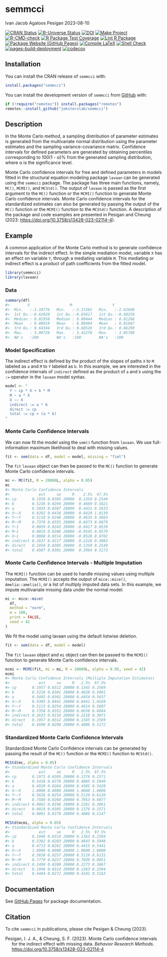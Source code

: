 semmcci
================
Ivan Jacob Agaloos Pesigan
2023-08-10

<!-- README.md is generated from .setup/readme/README.Rmd. Please edit that file -->
<!-- badges: start -->

[![CRAN
Status](https://www.r-pkg.org/badges/version/semmcci)](https://cran.r-project.org/package=semmcci)
[![R-Universe
Status](https://jeksterslab.r-universe.dev/badges/semmcci)](https://jeksterslab.r-universe.dev)
[![DOI](https://zenodo.org/badge/DOI/10.3758/s13428-023-02114-4.svg)](https://doi.org/10.3758/s13428-023-02114-4)
[![Make
Project](https://github.com/jeksterslab/semmcci/actions/workflows/make.yml/badge.svg)](https://github.com/jeksterslab/semmcci/actions/workflows/make.yml)
[![R-CMD-check](https://github.com/jeksterslab/semmcci/actions/workflows/check-full.yml/badge.svg)](https://github.com/jeksterslab/semmcci/actions/workflows/check-full.yml)
[![R Package Test
Coverage](https://github.com/jeksterslab/semmcci/actions/workflows/test-coverage.yml/badge.svg)](https://github.com/jeksterslab/semmcci/actions/workflows/test-coverage.yml)
[![Lint R
Package](https://github.com/jeksterslab/semmcci/actions/workflows/lint.yml/badge.svg)](https://github.com/jeksterslab/semmcci/actions/workflows/lint.yml)
[![Package Website (GitHub
Pages)](https://github.com/jeksterslab/semmcci/actions/workflows/pkgdown-gh-pages.yml/badge.svg)](https://github.com/jeksterslab/semmcci/actions/workflows/pkgdown-gh-pages.yml)
[![Compile
LaTeX](https://github.com/jeksterslab/semmcci/actions/workflows/latex.yml/badge.svg)](https://github.com/jeksterslab/semmcci/actions/workflows/latex.yml)
[![Shell
Check](https://github.com/jeksterslab/semmcci/actions/workflows/shellcheck.yml/badge.svg)](https://github.com/jeksterslab/semmcci/actions/workflows/shellcheck.yml)
[![pages-build-deployment](https://github.com/jeksterslab/semmcci/actions/workflows/pages/pages-build-deployment/badge.svg)](https://github.com/jeksterslab/semmcci/actions/workflows/pages/pages-build-deployment)
[![codecov](https://codecov.io/gh/jeksterslab/semmcci/branch/main/graph/badge.svg?token=KVLUET3DJ6)](https://codecov.io/gh/jeksterslab/semmcci)
<!-- badges: end -->

## Installation

You can install the CRAN release of `semmcci` with:

``` r
install.packages("semmcci")
```

You can install the development version of `semmcci` from
[GitHub](https://github.com/jeksterslab/semmcci) with:

``` r
if (!require("remotes")) install.packages("remotes")
remotes::install_github("jeksterslab/semmcci")
```

## Description

In the Monte Carlo method, a sampling distribution of parameter
estimates is generated from the multivariate normal distribution using
the parameter estimates and the sampling variance-covariance matrix.
Confidence intervals for defined parameters are generated by obtaining
percentiles corresponding to 100(1 - α)% from the generated sampling
distribution, where α is the significance level.

Monte Carlo confidence intervals for free and defined parameters in
models fitted in the structural equation modeling package `lavaan` can
be generated using the `semmcci` package. The package has three main
functions, namely, `MC()`, `MCMI()`, and `MCStd()`. The output of
`lavaan` is passed as the first argument to the `MC()` function or the
`MCMI()` function to generate Monte Carlo confidence intervals. Monte
Carlo confidence intervals for the standardized estimates can also be
generated by passing the output of the `MC()` function or the `MCMI()`
function to the `MCStd()` function. A description of the package and
code examples are presented in Pesigan and Cheung (2023:
<https://doi.org/10.3758/s13428-023-02114-4>).

## Example

A common application of the Monte Carlo method is to generate confidence
intervals for the indirect effect. In the simple mediation model,
variable `X` has an effect on variable `Y`, through a mediating variable
`M`. This mediating or indirect effect is a product of path coefficients
from the fitted model.

``` r
library(semmcci)
library(lavaan)
```

### Data

``` r
summary(df)
#>        X                  M                  Y           
#>  Min.   :-3.10776   Min.   :-3.21502   Min.   :-2.62680  
#>  1st Qu.:-0.62920   1st Qu.:-0.65817   1st Qu.:-0.60256  
#>  Median : 0.01958   Median : 0.00444   Median : 0.01266  
#>  Mean   : 0.00919   Mean   : 0.00404   Mean   : 0.01687  
#>  3rd Qu.: 0.64344   3rd Qu.: 0.68526   3rd Qu.: 0.66299  
#>  Max.   : 3.00726   Max.   : 3.42276   Max.   : 3.05788  
#>  NA's   :100        NA's   :100        NA's   :100
```

### Model Specification

The indirect effect is defined by the product of the slopes of paths `X`
to `M` labeled as `a` and `M` to `Y` labeled as `b`. In this example, we
are interested in the confidence intervals of `indirect` defined as the
product of `a` and `b` using the `:=` operator in the `lavaan` model
syntax.

``` r
model <- "
  Y ~ cp * X + b * M
  M ~ a * X
  X ~~ X
  indirect := a * b
  direct := cp
  total := cp + (a * b)
"
```

### Monte Carlo Confidence Intervals

We can now fit the model using the `sem()` function from `lavaan`. We
use full-information maximum likelihood to deal with missing values.

``` r
fit <- sem(data = df, model = model, missing = "fiml")
```

The `fit` `lavaan` object can then be passed to the `MC()` function to
generate Monte Carlo confidence intervals.

``` r
mc <- MC(fit, R = 20000L, alpha = 0.05)
mc
#> Monte Carlo Confidence Intervals
#>             est     se     R    2.5%  97.5%
#> cp       0.1950 0.0305 20000  0.1359 0.2549
#> b        0.5236 0.0294 20000  0.4669 0.5821
#> a        0.5035 0.0307 20000  0.4431 0.5633
#> X~~X     0.9282 0.0438 20000  0.8420 1.0139
#> Y~~Y     0.5110 0.0248 20000  0.4635 0.5603
#> M~~M     0.7370 0.0355 20000  0.6673 0.8079
#> Y~1      0.0059 0.0243 20000 -0.0417 0.0539
#> M~1      0.0019 0.0286 20000 -0.0545 0.0579
#> X~1      0.0088 0.0314 20000 -0.0528 0.0702
#> indirect 0.2637 0.0217 20000  0.2228 0.3083
#> direct   0.1950 0.0305 20000  0.1359 0.2549
#> total    0.4587 0.0301 20000  0.3994 0.5173
```

### Monte Carlo Confidence Intervals - Multiple Imputation

The `MCMI()` function can be used to handle missing values using
multiple imputation. The `MCMI()` accepts the output of `mice::mice()`,
`Amelia::amelia()`, or a list of multiply imputed data sets. In this
example, we impute multivariate missing data under the normal model.

``` r
mi <- mice::mice(
  df,
  method = "norm",
  m = 100,
  print = FALSE,
  seed = 42
)
```

We fit the model using lavaan using the default listwise deletion.

``` r
fit <- sem(data = df, model = model)
```

The `fit` `lavaan` object and `mi` object can then be passed to the
`MCMI()` function to generate Monte Carlo confidence intervals.

``` r
mcmi <- MCMI(fit, mi = mi, R = 20000L, alpha = 0.05, seed = 42)
mcmi
#> Monte Carlo Confidence Intervals (Multiple Imputation Estimates)
#>             est     se     R   2.5%  97.5%
#> cp       0.1957 0.0312 20000 0.1345 0.2569
#> b        0.5218 0.0301 20000 0.4628 0.5801
#> a        0.5045 0.0301 20000 0.4454 0.5637
#> X~~X     0.9305 0.0441 20000 0.8441 1.0169
#> Y~~Y     0.5113 0.0254 20000 0.4614 0.5607
#> M~~M     0.7358 0.0352 20000 0.6658 0.8044
#> indirect 0.2633 0.0218 20000 0.2218 0.3071
#> direct   0.1957 0.0312 20000 0.1345 0.2569
#> total    0.4590 0.0298 20000 0.4006 0.5172
```

### Standardized Monte Carlo Confidence Intervals

Standardized Monte Carlo Confidence intervals can be generated by
passing the result of the `MC()` function or the `MCMI()` function to
`MCStd()`.

``` r
MCStd(mc, alpha = 0.05)
#> Standardized Monte Carlo Confidence Intervals
#>             est     se     R   2.5%  97.5%
#> cp       0.1971 0.0305 20000 0.1376 0.2571
#> b        0.5418 0.0270 20000 0.4885 0.5940
#> a        0.4920 0.0264 20000 0.4385 0.5428
#> X~~X     1.0000 0.0000 20000 1.0000 1.0000
#> Y~~Y     0.5626 0.0254 20000 0.5120 0.6120
#> M~~M     0.7580 0.0260 20000 0.7053 0.8077
#> indirect 0.0062 0.0198 20000 0.2281 0.3061
#> direct   0.0019 0.0305 20000 0.1376 0.2571
#> total    0.0091 0.0270 20000 0.4086 0.5147
```

``` r
MCStd(mcmi, alpha = 0.05)
#> Standardized Monte Carlo Confidence Intervals
#>             est     se     R   2.5%  97.5%
#> cp       0.1946 0.0314 20000 0.1363 0.2594
#> b        0.5302 0.0283 20000 0.4843 0.5940
#> a        0.4713 0.0261 20000 0.4415 0.5441
#> X~~X     1.0000 0.0000 20000 1.0000 1.0000
#> Y~~Y     0.5838 0.0257 20000 0.5119 0.6131
#> M~~M     0.7779 0.0257 20000 0.7039 0.8051
#> indirect 0.2499 0.0200 20000 0.2273 0.3067
#> direct   0.1946 0.0314 20000 0.1363 0.2594
#> total    0.4444 0.0272 20000 0.4101 0.5163
```

## Documentation

See [GitHub Pages](https://jeksterslab.github.io/semmcci/index.html) for
package documentation.

## Citation

To cite `semmcci` in publications, please cite Pesigan & Cheung (2023).

<div id="refs" class="references csl-bib-body hanging-indent"
line-spacing="2">

<div id="ref-Pesigan-Cheung-2023" class="csl-entry">

Pesigan, I. J. A., & Cheung, S. F. (2023). Monte Carlo confidence
intervals for the indirect effect with missing data. *Behavior Research
Methods*. <https://doi.org/10.3758/s13428-023-02114-4>

</div>

</div>
